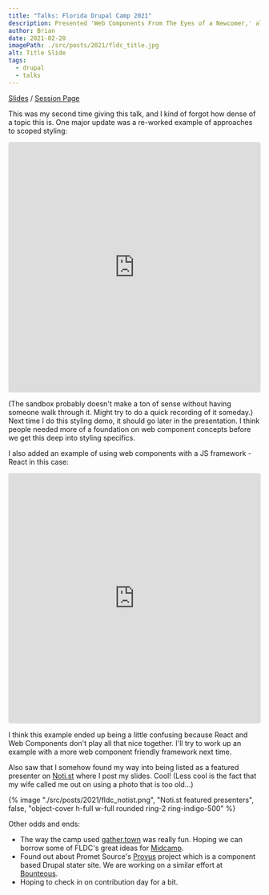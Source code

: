 ```yaml
---
title: "Talks: Florida Drupal Camp 2021"
description: Presented 'Web Components From The Eyes of a Newcomer,' along with a very serious lightning talk.
author: Brian
date: 2021-02-20
imagePath: ./src/posts/2021/fldc_title.jpg
alt: Title Slide
tags:
  - drupal
  - talks
---
```


[Slides](https://noti.st/brianperry/bdLuuQ/web-components-through-the-eyes-of-a-newcomer) / [Session Page](https://www.fldrupal.camp/sessions/design-theming-front-end-development/web-components-through-eyes-newcomer) 

This was my second time giving this talk, and I kind of forgot how dense of a topic this is. One major update was a re-worked example of approaches to scoped styling:

<iframe src="https://codesandbox.io/embed/election-results-tracker-global-styling-options-w0i3e?fontsize=14&hidenavigation=1&theme=dark"
     style="width:100%; height:500px; border:0; border-radius: 4px; overflow:hidden;"
     title="Election Results Tracker (Global Styling Options)"
     allow="accelerometer; ambient-light-sensor; camera; encrypted-media; geolocation; gyroscope; hid; microphone; midi; payment; usb; vr; xr-spatial-tracking"
     sandbox="allow-forms allow-modals allow-popups allow-presentation allow-same-origin allow-scripts"
   ></iframe>

(The sandbox probably doesn't make a ton of sense without having someone walk through it. Might try to do a quick recording of it someday.) Next time I do this styling demo, it should go later in the presentation. I think people needed more of a foundation on web component concepts before we get this deep into styling specifics.

I also added an example of using web components with a JS framework - React in this case:

<iframe src="https://codesandbox.io/embed/web-components-with-react-tvnwd?fontsize=14&hidenavigation=1&theme=dark"
     style="width:100%; height:500px; border:0; border-radius: 4px; overflow:hidden;"
     title="Web Components With React"
     allow="accelerometer; ambient-light-sensor; camera; encrypted-media; geolocation; gyroscope; hid; microphone; midi; payment; usb; vr; xr-spatial-tracking"
     sandbox="allow-forms allow-modals allow-popups allow-presentation allow-same-origin allow-scripts"
   ></iframe>

I think this example ended up being a little confusing because React and Web Components don't play all that nice together. I'll try to work up an example with a more web component friendly framework next time.

Also saw that I somehow found my way into being listed as a featured presenter on [Noti.st](https://noti.st/explore) where I post my slides. Cool! (Less cool is the fact that my wife called me out on using a photo that is too old...)

{% image "./src/posts/2021/fldc_notist.png", "Noti.st featured presenters", false, "object-cover h-full w-full rounded ring-2 ring-indigo-500" %}

Other odds and ends:
* The way the camp used [gather.town](https://gather.town/) was really fun. Hoping we can borrow some of FLDC's great ideas for [Midcamp](https://www.midcamp.org/).
* Found out about Promet Source's [Provus](https://github.com/promet/provus) project which is a component based Drupal stater site. We are working on a similar effort at [Bounteous](https://www.bounteous.com/).
* Hoping to check in on contribution day for a bit.